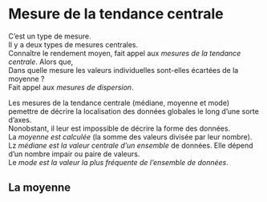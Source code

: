 # **Mesure de la tendance centrale**
C’est un type de mesure.  
Il y a deux types de mesures centrales.  
Connaître le rendement moyen, fait appel aux _mesures de la tendance centrale_.
Alors que,  
Dans quelle mesure les valeurs individuelles sont-elles écartées de la moyenne ?  
Fait appel aux _mesures de dispersion_.

Les mesures de la tendance centrale (médiane, moyenne et mode) pemettre de décrire la localisation des données globales le long d’une sorte d’axes.  
Nonobstant, il leur est impossible de décrire la forme des données.  
La _moyenne est calculée_ (la somme des valeurs divisée par leur nombre).  
Lz _médiane est la valeur centrale d’un ensemble_ de données. Elle dépend d’un nombre impair ou paire de valeurs.  
Le _mode est la valeur la plus fréquente de l’ensemble de données_.
## **La moyenne**


<!-- ## **La médiane** -->

<!-- ## **Le mode** -->